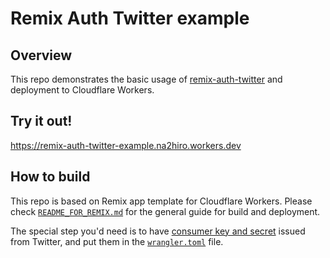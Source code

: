 # Remix Auth Twitter example

## Overview

This repo demonstrates the basic usage of [remix-auth-twitter](https://github.com/na2hiro/remix-auth-twitter) and deployment to Cloudflare Workers.

## Try it out!
https://remix-auth-twitter-example.na2hiro.workers.dev

## How to build
This repo is based on Remix app template for Cloudflare Workers. Please check [`README_FOR_REMIX.md`](README_FOR_REMIX.md) for the general guide for build and deployment.

The special step you'd need is to have [consumer key and secret](https://developer.twitter.com/en/docs/authentication/oauth-1-0a/api-key-and-secret) issued from Twitter, and put them in the [`wrangler.toml`](wrangler.toml) file.